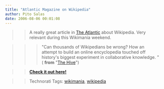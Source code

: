```yaml
---
title: "Atlantic Magazine on Wikipedia"
author: Pito Salas
date: 2006-08-06 00:01:08
---
```


>>

>> A really great article in [The Atlantic](<http://www.theatlantic.com>)
about Wikipedia. Very relevant during this Wikimania weekend.

>>

>>> "Can thousands of Wikipedians be wrong? How an attempt to build an online
encyclopedia touched off history's biggest experiment in collaborative
knowledge. " ( **from** "[The
Hive](<http://www.theatlantic.com/doc/200609/wikipedia> "The Hive")")

>>

>> **[Check it out here!](<http://www.theatlantic.com/doc/200609/wikipedia>)**

>>

>> Technorati Tags: [wikimania](<http://www.technorati.com/tag/wikimania>),
[wikipedia](<http://www.technorati.com/tag/wikipedia>)


